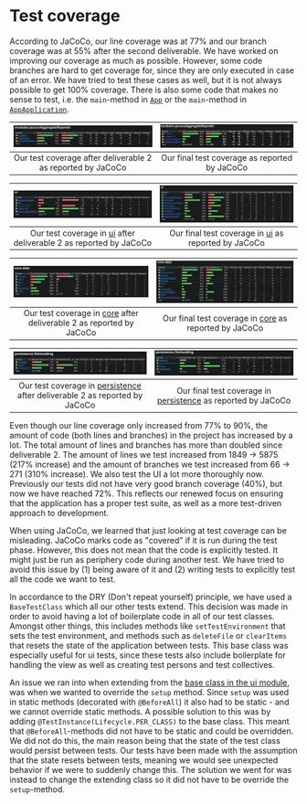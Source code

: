 # Test coverage
According to JaCoCo, our line coverage was at 77% and our branch coverage was at 55% after the second deliverable. We have worked on improving our coverage as much as possible. However, some code branches are hard to get coverage for, since they are only executed in case of an error. We have tried to test these cases as well, but it is not always possible to get 100% coverage. There is also some code that makes no sense to test, i.e. the `main`-method in [`App`](/chore-manager/ui/src/main/java/ui/App.java) or the `main`-method in [`AppApplication`](/chore-manager/springboot/restserver/src/main/java/springboot/restserver/AppApplication.java). 

|![jaCoCo coverage](images/jaCoCo_coverage_deliverable2.png)|![jaCoCo coverage](images/jaCoCo_coverage_deliverable3.png)|
|:--:|:--:|
|Our test coverage after deliverable 2 as reported by JaCoCo|Our final test coverage as reported by JaCoCo| 

|![jaCoCo coverage](images/jaCoCo_ui_deliverable2.png)|![jaCoCo coverage](images/jaCoCo_ui_deliverable3.png)|
|:--:|:--:|
|Our test coverage in [ui](../../chore-manager/ui/src/main/java/ui/) after deliverable 2 as reported by JaCoCo|Our final test coverage in [ui](../../chore-manager/ui/src/main/java/ui/) as reported by JaCoCo| 

|![jaCoCo coverage](images/jaCoCo_core_deliverable2.png)|![jaCoCo coverage](images/jaCoCo_core_deliverable3.png)|
|:--:|:--:|
|Our test coverage in [core](../../chore-manager/core/src/main/java/core/) after deliverable 2 as reported by JaCoCo|Our final test coverage in [core](../../chore-manager/core/src/main/java/core/) as reported by JaCoCo| 

|![jaCoCo coverage](images/jaCoCo_persistence_deliverable2.png)|![jaCoCo coverage](images/jaCoCo_persistence_deliverable3.png)|
|:--:|:--:|
|Our test coverage in [persistence](../../chore-manager/persistence/src/main/java/persistence/) after deliverable 2 as reported by JaCoCo|Our final test coverage in [persistence](../../chore-manager/persistence/src/main/java/persistence/) as reported by JaCoCo| 

Even though our line coverage only increased from 77% to 90%, the amount of code (both lines and branches) in the project has increased by a lot. The total amount of lines and branches has more than doubled since deliverable 2. The amount of lines we test increased from 1849 -> 5875 (217% increase) and the amount of branches we test increased from 66 -> 271 (310% increase). We also test the UI a lot more thoroughly now. Previously our tests did not have very good branch coverage (40%), but now we have reached 72%. This reflects our renewed focus on ensuring that the application has a proper test suite, as well as a more test-driven approach to development.

When using JaCoCo, we learned that just looking at test coverage can be misleading. JaCoCo marks code as "covered" if it is run during the test phase. However, this does not mean that the code is explicitly tested. It might just be run as periphery code during another test. We have tried to avoid this issue by (1) being aware of it and (2) writing tests to explicitly test all the code we want to test. 

In accordance to the DRY (Don't repeat yourself) principle, we have used a `BaseTestClass` which all our other tests extend. This decision was made in order to avoid having a lot of boilerplate code in all of our test classes. Amongst other things, this includes methods like `setTestEnvironment` that sets the test environment, and methods such as `deleteFile` or `clearItems` that resets the state of the application between tests. This base class was especially useful for ui tests, since these tests also include boilerplate for handling the view as well as creating test persons and test collectives.

An issue we ran into when extending from the [base class in the ui module](../../chore-manager/ui/src/test/java/ui/BaseTestClass.java), was when we wanted to override the `setup` method. Since `setup` was used in static methods (decorated with `@BeforeAll`) it also had to be static - and we cannot override static methods. A possible solution to this was by adding `@TestInstance(Lifecycle.PER_CLASS)` to the base class. This meant that `@BeforeAll`-methods did not have to be static and could be overridden. We did not do this, the main reason being that the state of the test class would persist between tests. Our tests have been made with the assumption that the state resets between tests, meaning we would see unexpected behavior if we were to suddenly change this. The solution we went for was instead to change the extending class so it did not have to be override the `setup`-method.
